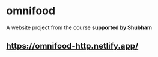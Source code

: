 # omnifood
A website project from the course
**supported by Shubham**

## https://omnifood-http.netlify.app/
